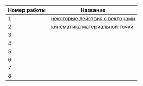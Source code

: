 

| Номер работы | Название                                                                           |
| ------------ | ---------------------------------------------------------------------------------- |
| 1            | [некоторые действия с векторами](1-некоторые%20действия%20с%20векторами/README.md) |
| 2            | [кинематика материальной точки](2-кинематика%20материальной%20точки/README.md)     |
| 3            | []()                                                                               |
| 4            | []()                                                                               |
| 5            | []()                                                                               |
| 6            | []()                                                                               |
| 7            | []()                                                                               |
| 8            | []()                                                                               |


